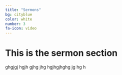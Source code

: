```yaml
---
title: "Sermons"
bg: cityblue
color: white
number: 3
fa-icon: video
---
```


# This is the sermon section

ghgjgj hgjh gjhg jhg hgjhgjhghg  jg hg h 
